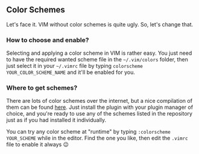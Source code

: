 ## Color Schemes
Let's face it. VIM without color schemes is quite ugly. So, let's change that.

### How to choose and enable?
Selecting and applying a color scheme in VIM is rather easy. You just need to
have the required wanted scheme file in the `~/.vim/colors` folder, then just
select it in your `~/.vimrc` file by typing `colorscheme YOUR_COLOR_SCHEME_NAME`
and it'll be enabled for you.

### Where to get schemes?
There are lots of color schemes over the internet, but a nice compilation of
them can be found [here](https://github.com/rafi/awesome-vim-colorschemes). Just
install the plugin with your plugin manager of choice, and you're ready to use 
any of the schemes listed in the repository just as if you had installed it
individually.

You can try any color scheme at "runtime" by typing `:colorscheme YOUR_SCHEME`
while in the editor. Find the one you like, then edit the `.vimrc` file to
enable it always 😉
